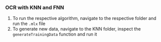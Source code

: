 ### OCR with KNN and FNN
1. To run the respective algorithm, navigate to the respective folder and run the <code>.mlx</code> file
2. To generate new data, navigate to the KNN folder, inspect the <code>generateTrainingData</code> function and run it

